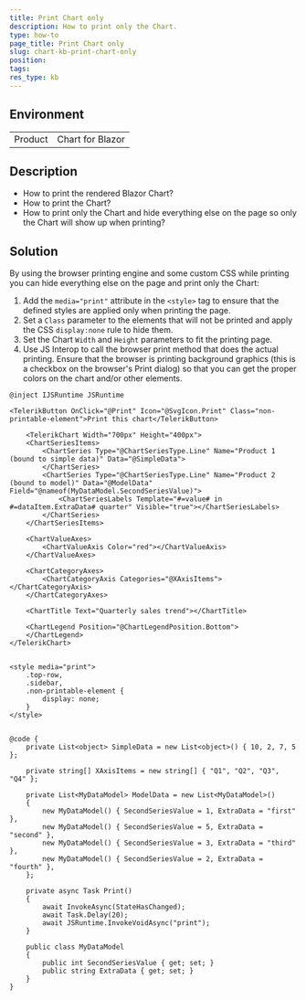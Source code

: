 ```yaml
---
title: Print Chart only
description: How to print only the Chart.
type: how-to
page_title: Print Chart only
slug: chart-kb-print-chart-only
position: 
tags: 
res_type: kb
---
```


## Environment

<table>
    <tbody>
        <tr>
            <td>Product</td>
            <td>Chart for Blazor</td>
        </tr>
    </tbody>
</table>


## Description

* How to print the rendered Blazor Chart?
* How to print the Chart?
* How to print only the Chart and hide everything else on the page so only the Chart will show up when printing?


## Solution

By using the browser printing engine and some custom CSS while printing you can hide everything else on the page and print only the Chart:

1. Add the `media="print"` attribute in the `<style>` tag to ensure that the defined styles are applied only when printing the page.
1. Set a `Class` parameter to the elements that will not be printed and apply the CSS `display:none` rule to hide them.
1. Set the Chart `Width` and `Height` parameters to fit the printing page.
1. Use JS Interop to call the browser print method that does the actual printing. Ensure that the browser is printing background graphics (this is a checkbox on the browser's Print dialog) so that you can get the proper colors on the chart and/or other elements.

````RAZOR
@inject IJSRuntime JSRuntime

<TelerikButton OnClick="@Print" Icon="@SvgIcon.Print" Class="non-printable-element">Print this chart</TelerikButton>

    <TelerikChart Width="700px" Height="400px">
    <ChartSeriesItems>
        <ChartSeries Type="@ChartSeriesType.Line" Name="Product 1 (bound to simple data)" Data="@SimpleData">
        </ChartSeries>
        <ChartSeries Type="@ChartSeriesType.Line" Name="Product 2 (bound to model)" Data="@ModelData" Field="@nameof(MyDataModel.SecondSeriesValue)">
            <ChartSeriesLabels Template="#=value# in #=dataItem.ExtraData# quarter" Visible="true"></ChartSeriesLabels>
        </ChartSeries>
    </ChartSeriesItems>

    <ChartValueAxes>
        <ChartValueAxis Color="red"></ChartValueAxis>
    </ChartValueAxes>

    <ChartCategoryAxes>
        <ChartCategoryAxis Categories="@XAxisItems"></ChartCategoryAxis>
    </ChartCategoryAxes>

    <ChartTitle Text="Quarterly sales trend"></ChartTitle>

    <ChartLegend Position="@ChartLegendPosition.Bottom">
    </ChartLegend>
</TelerikChart>


<style media="print">
    .top-row,
    .sidebar,
    .non-printable-element {
        display: none;
    }
</style>


@code {
    private List<object> SimpleData = new List<object>() { 10, 2, 7, 5 };

    private string[] XAxisItems = new string[] { "Q1", "Q2", "Q3", "Q4" };

    private List<MyDataModel> ModelData = new List<MyDataModel>()
    {
        new MyDataModel() { SecondSeriesValue = 1, ExtraData = "first" },
        new MyDataModel() { SecondSeriesValue = 5, ExtraData = "second" },
        new MyDataModel() { SecondSeriesValue = 3, ExtraData = "third" },
        new MyDataModel() { SecondSeriesValue = 2, ExtraData = "fourth" },
    };

    private async Task Print()
    {
        await InvokeAsync(StateHasChanged);
        await Task.Delay(20);
        await JSRuntime.InvokeVoidAsync("print");
    }

    public class MyDataModel
    {
        public int SecondSeriesValue { get; set; }
        public string ExtraData { get; set; }
    }
}
````